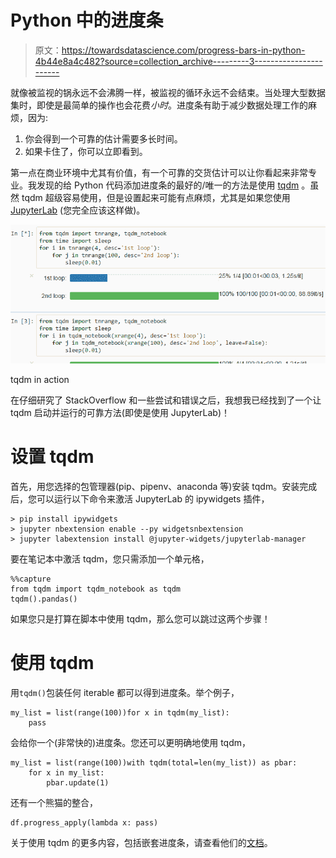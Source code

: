 # Python 中的进度条

> 原文：<https://towardsdatascience.com/progress-bars-in-python-4b44e8a4c482?source=collection_archive---------3----------------------->

就像被监视的锅永远不会沸腾一样，被监视的循环永远不会结束。当处理大型数据集时，即使是最简单的操作也会花费*小时*。进度条有助于减少数据处理工作的麻烦，因为:

1.  你会得到一个可靠的估计需要多长时间。
2.  如果卡住了，你可以立即看到。

第一点在商业环境中尤其有价值，有一个可靠的交货估计可以让你看起来非常专业。我发现的给 Python 代码添加进度条的最好的/唯一的方法是使用 [tqdm](https://github.com/tqdm/tqdm) 。虽然 tqdm 超级容易使用，但是设置起来可能有点麻烦，尤其是如果您使用 [JupyterLab](https://jupyterlab.readthedocs.io/en/stable/) (您完全应该这样做)。

![](img/839018b6912aaebbf722e659901f30be.png)

tqdm in action

在仔细研究了 StackOverflow 和一些尝试和错误之后，我想我已经找到了一个让 tqdm 启动并运行的可靠方法(即使是使用 JupyterLab)！

# 设置 tqdm

首先，用您选择的包管理器(pip、pipenv、anaconda 等)安装 tqdm。安装完成后，您可以运行以下命令来激活 JupyterLab 的 ipywidgets 插件，

```
> pip install ipywidgets 
> jupyter nbextension enable --py widgetsnbextension
> jupyter labextension install @jupyter-widgets/jupyterlab-manager
```

要在笔记本中激活 tqdm，您只需添加一个单元格，

```
%%capture
from tqdm import tqdm_notebook as tqdm
tqdm().pandas()
```

如果您只是打算在脚本中使用 tqdm，那么您可以跳过这两个步骤！

# 使用 tqdm

用`tqdm()`包装任何 iterable 都可以得到进度条。举个例子，

```
my_list = list(range(100))for x in tqdm(my_list):
    pass
```

会给你一个(非常快的)进度条。您还可以更明确地使用 tqdm，

```
my_list = list(range(100))with tqdm(total=len(my_list)) as pbar:
    for x in my_list:
        pbar.update(1)
```

还有一个熊猫的整合，

```
df.progress_apply(lambda x: pass)
```

关于使用 tqdm 的更多内容，包括嵌套进度条，请查看他们的[文档](https://github.com/tqdm/tqdm)。